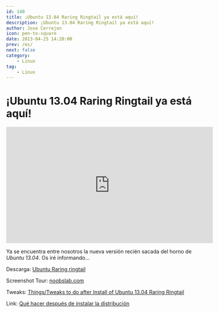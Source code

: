 ```yaml
---
id: 140
title: ¡Ubuntu 13.04 Raring Ringtail ya está aquí!
description: ¡Ubuntu 13.04 Raring Ringtail ya está aquí!
author: Jose Cerrejon
icon: pen-to-square
date: 2013-04-25 14:20:00
prev: /es/
next: false
category:
    - Linux
tag:
    - Linux
---
```


# ¡Ubuntu 13.04 Raring Ringtail ya está aquí!

<iframe width="560" height="315" src="https://www.youtube.com/embed/fH2VHiIW_dE" frameborder="0" allowfullscreen></iframe>

Ya se encuentra entre nosotros la nueva versión recién sacada del horno de _Ubuntu 13.04_. Os iré informando...

Descarga: [Ubuntu Raring ringtail](https://www.ubuntu.com/download/desktop)

Screenshot Tour: [noobslab.com](https://www.noobslab.com/2013/04/ubuntu-1304-raring-ringtail-finally.html)

Tweaks: [Things/Tweaks to do after Install of Ubuntu 13.04 Raring Ringtail](https://www.noobslab.com/2013/04/tweaksthings-to-do-after-install-of.html)

Link: [Qué hacer después de instalar la distribución](https://glatelier.wordpress.com/2013/04/27/despues-de-instalar-ubuntu-raring-ringtail-13-04/)
